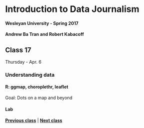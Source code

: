 # Introduction to Data Journalism
  
#### Wesleyan University - Spring 2017
  
**Andrew Ba Tran and Robert Kabacoff**
  
## Class 17
Thursday - Apr. 6
                             
### Understanding data
                             
#### R: ggmap, choroplethr, leaflet
                             
Goal: Dots on a map and beyond
                             
#### Lab

                   
**[Previous class](class16.md)** | **[Next class](class18.md)**
